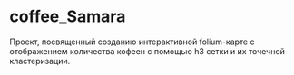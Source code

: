 # coffee_Samara
Проект, посвященный созданию интерактивной folium-карте с отображением количества кофеен с помощью h3 сетки и их точечной кластеризации.
